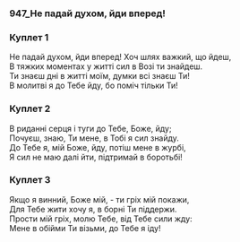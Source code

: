 ### 947_Не падай духом, йди вперед!
### Куплет 1
Не падай духом, йди вперед! Хоч шлях важкий, що йдеш, <br/>В тяжких моментах у житті сил в Возі ти знайдеш. <br/>Ти знаєш дні в житті моїм, думки всі знаєш Ти! <br/>В молитві я до Тебе йду, бо поміч тільки Ти!
### Куплет 2
В риданні серця і туги до Тебе, Боже, йду;<br/>Почуєш, знаю, Ти мене, в Тобі я сил знайду.<br/>До Тебе я, мій Боже, йду, потіш мене в журбі,<br/>Я сил не маю далі йти, підтримай в боротьбі!
### Куплет 3
Якщо я винний, Боже мій, - ти гріх мій покажи, <br/>Для Тебе жити хочу я, в борні Ти піддержи. <br/>Прости мій гріх, молю Тебе, від Тебе сили жду: <br/>Мене в обійми Ти візьми, до Тебе я іду!
